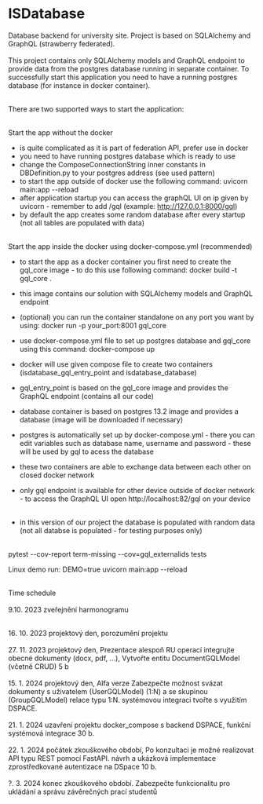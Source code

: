 # ISDatabase
Database backend for university site. Project is based on SQLAlchemy and GraphQL (strawberry federated).
<br/><br/>
This project contains only SQLAlchemy models and GraphQL endpoint to provide data from the postgres database running in separate container. To successfully start this application you need to have a running postgres database (for instance in docker container).
<br/><br/>

There are two supported ways to start the application:
<br/><br/>

Start the app without the docker
- is quite complicated as it is part of federation API, prefer use in docker
- you need to have running postgres database which is ready to use
- change the ComposeConnectionString inner constants in DBDefinition.py to your postgres address (see used pattern)
- to start the app outside of docker use the following command:
uvicorn main:app --reload
- after application startup you can access the graphQL UI on ip given by uvicorn - remember to add /gql (example: http://127.0.0.1:8000/gql)
- by default the app creates some random database after every startup (not all tables are populated with data)
<br/><br/>

Start the app inside the docker using docker-compose.yml (recommended)
- to start the app as a docker container you first need to create the gql_core image - to do this use following command:
docker build -t gql_core .
- this image contains our solution with SQLAlchemy models and GraphQL endpoint
- (optional) you can run the container standalone on any port you want by using: docker run -p your_port:8001 gql_core
- use docker-compose.yml file to set up postgres database and gql_core using this command:
docker-compose up
- docker will use given compose file to create two containers (isdatabase_gql_entry_point and isdatabase_database)
- gql_entry_point is based on the gql_core image and provides the GraphQL endpoint (contains all our code)
- database container is based on postgres 13.2 image and provides a database (image will be downloaded if necessary)
- postgres is automatically set up by docker-compose.yml - there you can edit variables such as database name, username and password - these will be used by gql to acess the database
- these two containers are able to exchange data between each other on closed docker network
- only gql endpoint is available for other device outside of docker network - to access the GraphQL UI open http://localhost:82/gql on your device
<br/><br/>

- in this version of our project the database is populated with random data (not all databse is populated - for testing purposes only)
<br/><br/>

pytest --cov-report term-missing --cov=gql_externalids tests

Linux demo run:
DEMO=true uvicorn main:app --reload

<br/>Time schedule<br/>
<br/>
9.10. 2023 zveřejnění harmonogramu 
<br/>

<br/>
16. 10. 2023 projektový den, porozumění projektu
<br/>

<br/>
27. 11. 2023 projektový den, Prezentace alespoň RU operací
integrujte obecné dokumenty (docx, pdf, …),
Vytvořte entitu DocumentGQLModel (včetně CRUD) 5 b 
<br/>

<br/>
15. 1. 2024 projektový den, Alfa verze
Zabezpečte možnost svázat dokumenty s uživatelem (UserGQLModel) (1:N) a se skupinou (GroupGQLModel) relace typu 1:N.
systémovou integraci tvořte s využitím DSPACE.
<br/>

<br/>
21. 1. 2024 uzavření projektu
docker_compose s backend DSPACE, funkční systémová integrace 30 b.
<br/>

<br/>
22. 1. 2024 počátek zkouškového období, 
Po konzultaci je možné realizovat API typu REST pomocí FastAPI.
návrh a ukázková implementace zprostředkované autentizace na DSpace 10 b.
<br/>

<br/>
?. 3. 2024 konec zkouškového období. 
Zabezpečte funkcionalitu pro ukládání a správu závěrečných prací studentů
<br/>
